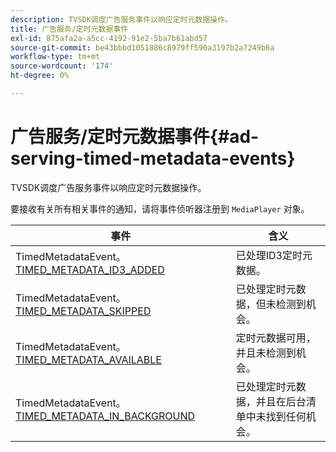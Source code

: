 ```yaml
---
description: TVSDK调度广告服务事件以响应定时元数据操作。
title: 广告服务/定时元数据事件
exl-id: 875afa2a-a5cc-4192-91e2-5ba7b61abd57
source-git-commit: be43bbbd1051886c8979ff590a3197b2a7249b6a
workflow-type: tm+mt
source-wordcount: '174'
ht-degree: 0%

---
```


# 广告服务/定时元数据事件{#ad-serving-timed-metadata-events}

TVSDK调度广告服务事件以响应定时元数据操作。

要接收有关所有相关事件的通知，请将事件侦听器注册到 `MediaPlayer` 对象。

| 事件 | 含义 |
|---|---|
| TimedMetadataEvent。[TIMED_METADATA_ID3_ADDED](https://help.adobe.com/en_US/primetime/api/psdk/asdoc-dhls_1.4/com/adobe/mediacore/events/TimedMetadataEvent.html#TIMED_METADATA_ID3_ADDED) | 已处理ID3定时元数据。 |
| TimedMetadataEvent。[TIMED_METADATA_SKIPPED](https://help.adobe.com/en_US/primetime/api/psdk/asdoc-dhls_1.4/com/adobe/mediacore/events/TimedMetadataEvent.html#TIMED_METADATA_SKIPPED) | 已处理定时元数据，但未检测到机会。 |
| TimedMetadataEvent。[TIMED_METADATA_AVAILABLE](https://help.adobe.com/en_US/primetime/api/psdk/asdoc-dhls_2.3/com/adobe/tvsdk/mediacore/events/TimedMetadataEvent.html#TIMED_METADATA_AVAILABLE) | 定时元数据可用，并且未检测到机会。 |
| TimedMetadataEvent。[TIMED_METADATA_IN_BACKGROUND](https://help.stage.adobe.com/en_US/primetime/api/psdk/asdoc-dhls_2.3/com/adobe/tvsdk/mediacore/events/TimedMetadataEvent.html#TIMED_METADATA_IN_BACKGROUND) | 已处理定时元数据，并且在后台清单中未找到任何机会。 |
